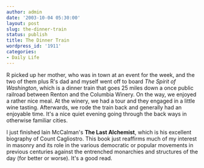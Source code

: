 ```yaml
---
author: admin
date: '2003-10-04 05:30:00'
layout: post
slug: the-dinner-train
status: publish
title: The Dinner Train
wordpress_id: '1911'
categories:
- Daily Life
---
```

R picked up her mother, who was in town at an event for the week, and the two of them plus R&apos;s dad and myself went off to board <i>The Spirit of Washington</i>, which is a dinner train that goes 25 miles down a once public railroad between Renton and the Columbia Winery. On the way, we enjoyed a rather nice meal. At the winery, we had a tour and they engaged in a little wine tasting. Afterwards, we rode the train back and generally had an enjoyable time. It&apos;s a nice quiet evening going through the back ways in otherwise familiar cities.

I just finished Iain McCalman&apos;s <b>The Last Alchemist</b>, which is his excellent biography of Count Cagliostro. This book just reaffirms much of my interest in masonry and its role in the various democratic or popular movements in previous centuries against the entrenched monarchies and structures of the day (for better or worse). It&apos;s a good read.
